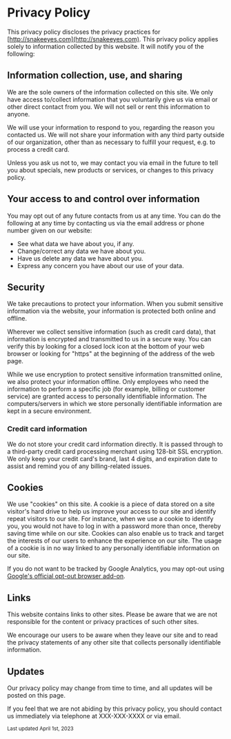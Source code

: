 # Privacy Policy

This privacy policy discloses the privacy practices for [http://snakeeyes.com](http://snakeeyes.com). This privacy policy applies solely to information collected by this website. It will notify you of the following:

## Information collection, use, and sharing

We are the sole owners of the information collected on this site. We only have access to/collect information that you voluntarily give us via email or other direct contact from you. We will not sell or rent this information to anyone.

We will use your information to respond to you, regarding the reason you contacted us. We will not share your information with any third party outside of our organization, other than as necessary to fulfill your request, e.g. to process a credit card.

Unless you ask us not to, we may contact you via email in the future to tell you about specials, new products or services, or changes to this privacy policy.

## Your access to and control over information

You may opt out of any future contacts from us at any time. You can do the following at any time by contacting us via the email address or phone number given on our website:

- See what data we have about you, if any.
- Change/correct any data we have about you.
- Have us delete any data we have about you.
- Express any concern you have about our use of your data.

## Security

We take precautions to protect your information. When you submit sensitive information via the website, your information is protected both online and offline.

Wherever we collect sensitive information (such as credit card data), that information is encrypted and transmitted to us in a secure way. You can verify this by looking for a closed lock icon at the bottom of your web browser or looking for "https" at the beginning of the address of the web page.

While we use encryption to protect sensitive information transmitted online, we also protect your information offline. Only employees who need the information to perform a specific job (for example, billing or customer service) are granted access to personally identifiable information. The computers/servers in which we store personally identifiable information are kept in a secure environment.

### Credit card information

We do not store your credit card information directly. It is passed through to a third-party credit card processing merchant using 128-bit SSL encryption. We only keep your credit card's brand, last 4 digits, and expiration date to assist and remind you of any billing-related issues.

## Cookies

We use "cookies" on this site. A cookie is a piece of data stored on a site visitor's hard drive to help us improve your access to our site and identify repeat visitors to our site. For instance, when we use a cookie to identify you, you would not have to log in with a password more than once, thereby saving time while on our site. Cookies can also enable us to track and target the interests of our users to enhance the experience on our site. The usage of a cookie is in no way linked to any personally identifiable information on our site.

If you do not want to be tracked by Google Analytics, you may opt-out using [Google's official opt-out browser add-on](https://tools.google.com/dlpage/gaoptout/).

## Links

This website contains links to other sites. Please be aware that we are not responsible for the content or privacy practices of such other sites.

We encourage our users to be aware when they leave our site and to read the privacy statements of any other site that collects personally identifiable information.

## Updates

Our privacy policy may change from time to time, and all updates will be posted on this page.

If you feel that we are not abiding by this privacy policy, you should contact us immediately via telephone at XXX-XXX-XXXX or via email.

<small>Last updated April 1st, 2023</small>